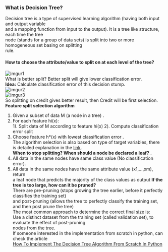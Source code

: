### What is Decision Tree? ###    
Decision tree is a type of supervised learning algorithm (having both input and output variable  
and a mapping function from input to the output). It is a tree like structure, each time the tree  
node (stands for a group of data sets) is split into two or more homogeneous set basing on splitting   
rule.   
#### How to choose the attribute/value to split on at each level of the tree? ####  

![imgur1](https://i.imgur.com/fuIkOnL.png)  
What is better split? Better split will give lower classification error.  
**Idea:** Calculate classification error of this decision stump.  
![imgur2](https://i.imgur.com/0Q7pDJk.png)   
![imgur3](https://i.imgur.com/dq4COfl.png)  
So splitting on credit gives better result, then Credit will be first selection.  
**Feature split selection algorithm**   
1. Given a subset of data M (a node in a tree) . 
2. For each feature hi(x):  
  1). Split data of M according to feature hi(x)
  2). Compute classification error split
3. Choose feature h*(x) with lowest classification error .   
The algorithm selection is also based on type of target variables, there is detailed explanation in the [link](https://clearpredictions.com/Home/DecisionTree).  
**When to stop splitting? When should a node be declared a leaf?** . 
1. All data in the same nodes have same class value (No classification error).  
2. All data in the same nodes have the same attribute value (x1,...,xm), return  
a leaf node that predicts the majority of the class values as output
**If the tree is too large, how can it be pruned?**  
There are pre-pruning (stops growing the tree earlier, before it perfectly classifies the training set)   
and post-pruning (allows the tree to perfectly classify the training set, and then post prune the tree)  
The most common approach to determine the correct final size is:   
Use a distinct dataset from the training set (called validation set), to evaluate the effect of post-pruning  
nodes from the tree.  
If someone interested in the implementation from scratch in python, can check the article  
[How To Implement The Decision Tree Algorithm From Scratch In Python](https://machinelearningmastery.com/implement-decision-tree-algorithm-scratch-python/)  



